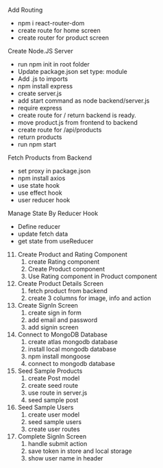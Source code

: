 Add Routing

- npm i react-router-dom
- create route for home screen
- create router for product screen

Create Node.JS Server

- run npm init in root folder
- Update package.json set type: module
- Add .js to imports
- npm install express
- create server.js
- add start command as node backend/server.js
- require express
- create route for / return backend is ready.
- move product.js from frontend to backend
- create route for /api/products
- return products
- run npm start

Fetch Products from Backend

- set proxy in package.json
- npm install axios
- use state hook
- use effect hook
- user reducer hook

Manage State By Reducer Hook

- Define reducer
- update fetch data
- get state from useReducer

11. Create Product and Rating Component
    1. create Rating component
    2. Create Product component
    3. Use Rating component in Product component
12. Create Product Details Screen
    1. fetch product from backend
    2. create 3 columns for image, info and action
13. Create SignIn Screen
    1. create sign in form
    2. add email and password
    3. add signin screen
14. Connect to MongoDB Database
    1. create atlas mongodb database
    2. install local mongodb database
    3. npm install mongoose
    4. connect to mongodb database
15. Seed Sample Products
    1. create Post model
    2. create seed route
    3. use route in server.js
    4. seed sample post
16. Seed Sample Users
    1. create user model
    2. seed sample users
    3. create user routes
17. Complete SignIn Screen
    1. handle submit action
    2. save token in store and local storage
    3. show user name in header
